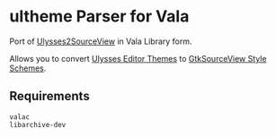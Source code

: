 # ultheme Parser for Vala

Port of [Ulysses2SourceView](https://github.com/kmwallio/Ulysses2SourceView) in Vala Library form.

Allows you to convert [Ulysses Editor Themes](https://styles.ulysses.app/themes) to [GtkSourceView Style Schemes](https://wiki.gnome.org/Projects/GtkSourceView/StyleSchemes).

## Requirements

```
valac
libarchive-dev
```


